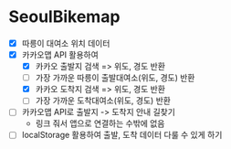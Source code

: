 # SeoulBikemap

- [x] 따릉이 대여소 위치 데이터
- [x] 카카오맵 API 활용하여
  - [x] 카카오 출발지 검색 => 위도, 경도 반환
  - [ ] 가장 가까운 따릉이 출발대여소(위도, 경도) 반환
  - [x] 카카오 도착지 검색 => 위도, 경도 반환
  - [ ] 가장 가까운 도착대여소(위도, 경도) 반환
- [ ] 카카오맵 API로 출발지 -> 도착지 안내 길찾기
  - 링크 줘서 앱으로 연결하는 수밖에 없음
- [ ] localStorage 활용하여 출발, 도착 데이터 다룰 수 있게 하기
